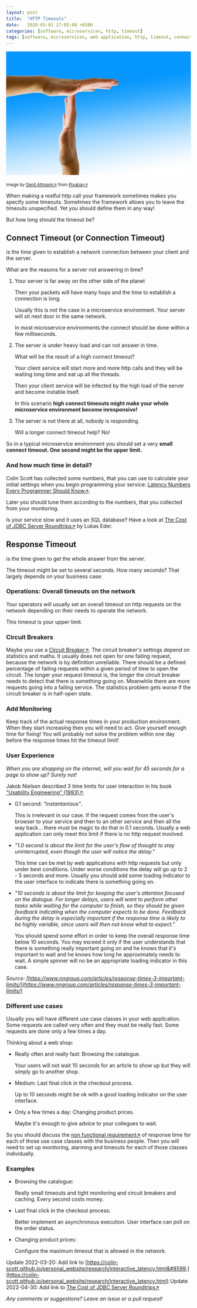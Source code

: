 ```yaml
---
layout: post
title:  "HTTP Timeouts"
date:   2020-03-01 17:05:00 +0100
categories: [software, microservices, http, timeout]
tags: [software, microservices, web application, http, timeout, connect timeout, response timeout]
---
```


![Timeout](/assets/timeout.jpg)

<small>Image by [Gerd Altmann&#8599;](https://pixabay.com/de/users/geralt-9301/?utm_source=link-attribution) from [Pixabay&#8599;](https://pixabay.com/de/?utm_source=link-attribution)</small>


When making a restful http call your framework sometimes makes you specify some timeouts.
Sometimes the framework allows you to leave the timeouts unspecified. 
Yet you should define them in any way!

But how long should the timeout be?

## Connect Timeout (or Connection Timeout)

is the time given to establish a network connection between your client and the server.

What are the reasons for a server not answering in time?

1. Your server is far away on the other side of the planet

   Then your packets will have many hops and the time to establish a connection is long.
   
   Usually this is not the case in a microservice environment. Your server will sit next door in the same network.
   
   In most microservice environments the connect should be done within a few milliseconds.
2. The server is under heavy load and can not answer in time.

   What will be the result of a high connect timeout?
   
   Your client service will start more and more http calls and they will be waiting long time and eat up all the threads.
   
   Then your client service will be infected by the high load of the server and become instable itself. 
   
   In this scenario **high connect timeouts might make your whole microservice environment become inresponsive!**
3. The server is not there at all, nobody is responding.

   Will a longer connect timeout help? No!
   
So in a typical microservice environment you should set a very **small connect timeout. One second might be the upper limit.**

### And how much time in detail?

Colin Scott has collected some numbers, that you can use to calculate your initial settings when you begin programming your service: 
[Latency Numbers Every Programmer Should Know&#8599;](https://colin-scott.github.io/personal_website/research/interactive_latency.html).

Later you should tune them according to the numbers, that you collected from your monitoring.

Is your service slow and it uses an SQL database? Have a look at [The Cost of JDBC Server Roundtrips&#8599;](https://dzone.com/articles/the-cost-of-jdbc-server-roundtrips) by Lukas Eder.

## Response Timeout

is the time given to get the whole answer from the server.

The timeout might be set to several seconds. How many seconds? That largely depends on your business case:

### Operations: Overall timeouts on the network

   Your operators will usually set an overall timeout on http requests on the network depending on their needs to operate the network.
    
   This timeout is your upper limit. 

### Circuit Breakers

   Maybe you use a [Circuit Breaker&#8599;](https://martinfowler.com/bliki/CircuitBreaker.html). The circuit breaker's settings depend on statistics and maths. It usually does not open for one failing request, because the network is by definition unreliable. There should be a defined percentage of failing requests within a given period of time to open the circuit. The longer your request timeout is, the longer the circuit breaker needs to detect that there is something going on. Meanwhile there are more requests going into a failing service. The statistics problem gets worse if the circuit breaker is in half-open state.
   
### Add Monitoring

Keep track of the actual response times in your production environment. When they start increasing then you will need to act. Give yourself enough time for fixing! You will probably not solve the problem within one day before the response times hit the timeout limit!

### User Experience

   *When you are shopping on the internet, will you wait for 45 seconds for a page to show up? Surely not!* 
   
   Jakob Nielsen described 3 time limits for user interaction in his book ["Usability Engineering" (1993)&#8599;](https://www.nngroup.com/books/usability-engineering/).
    
   * 0.1 second: *"instantanious"*.
   
     This is irrelevant in our case. 
     If the request comes from the user's browser to your service and then to an other service and then all the way back... there must be magic to do that in 0.1 seconds.
     Usually a web application can only meet this limit if there is no http request involved.
   * *"1.0 second is about the limit for the user's flow of thought to stay uninterrupted, even though the user will notice the delay."*
   
     This time can be met by web applications with http requests but only under best conditions. Under worse conditions the delay will go up to 2 - 5 seconds and more. 
     Usually you should add some loading indicator to the user interface to indicate there is something going on.    
   * *"10 seconds is about the limit for keeping the user's attention focused on the dialogue. For longer delays, users will want to perform other tasks while waiting for the computer to finish, so they should be given feedback indicating when the computer expects to be done. Feedback during the delay is especially important if the response time is likely to be highly variable, since users will then not know what to expect."*
   
     You should spend some effort in order to keep the overall response time below 10 seconds. 
     You may exceed it only if the user understands that there is something really important going on and he knows that it's important to wait and he knows how long he approximately needs to wait. A simple spinner will no be an appropriate loading indicator in this case. 

   *Source: [https://www.nngroup.com/articles/response-times-3-important-limits/](https://www.nngroup.com/articles/response-times-3-important-limits/)*
   
### Different use cases

Usually you will have different use case classes in your web application. Some requests are called very often and they must be really fast. Some requests are done only a few times a day.

Thinking about a web shop:

* Really often and really fast: Browsing the catalogue. 
  
  Your users will not wait 10 seconds for an article to show up but they will simply go to another shop.

* Medium: Last final click in the checkout process.
  
  Up to 10 seconds might be ok with a good loading indicator on the user interface.
  
* Only a few times a day: Changing product prices.
  
  Maybe it's enough to give advice to your collegues to wait.
  
So you should discuss the [non functional requirement&#8599;](https://en.wikipedia.org/wiki/Non-functional_requirement) of response time for each of those use case classes with the business people.
Then you will need to set up monitoring, alarming and timeouts for each of those classes individually.
   
### Examples

* Browsing the catalogue: 
  
  Really small timeouts and tight monitoring and circuit breakers and caching. Every second costs money.

* Last final click in the checkout process:
  
  Better implement an asynchronous execution. User interface can poll on the order status.
  
* Changing product prices:
  
  Configure the maximum timeout that is allowed in the network.
  
  
Update 2022-03-20: Add link to [https://colin-scott.github.io/personal_website/research/interactive_latency.html&#8599;](https://colin-scott.github.io/personal_website/research/interactive_latency.html)
Update 2022-04-30: Add link to [The Cost of JDBC Server Roundtrips&#8599;](https://dzone.com/articles/the-cost-of-jdbc-server-roundtrips)  
  
*Any comments or suggestions? Leave an issue or a pull request!*